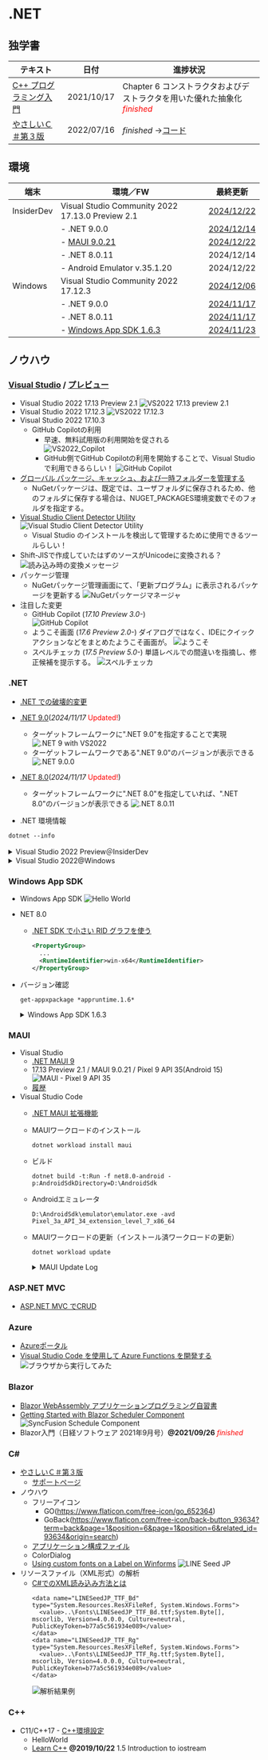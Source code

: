 # .NET

##  独学書

  |テキスト                                                      |日付      |進捗状況
  |-------------------------------------------------------------|----------|---
  |[C++ プログラミング入門](http://examples.oreilly.com/core/)     |2021/10/17|Chapter 6 コンストラクタおよびデストラクタを用いた優れた抽象化<span style="color: red;">*finished*</span>
  |[やさしいＣ＃第３版](https://isbn2.sbcr.jp/03922/)              |2022/07/16|*finished* ->[コード](https://github.com/Tatsukiyoshi/Weekend_Programming/tree/main/net/C%23/YCSSample)

##  環境
  |端末       |環境／FW                                          |最終更新
  |-----------|-------------------------------------------------|----------
  |InsiderDev |Visual Studio Community 2022 17.13.0 Preview 2.1 |[2024/12/22](https://learn.microsoft.com/en-us/visualstudio/releases/2022/release-notes-preview)
  |           |- .NET 9.0.0                                     |[2024/12/14](https://dotnet.microsoft.com/en-us/download/dotnet/9.0?hl=ja-JP)
  |           |  - [MAUI 9.0.21](#maui)                         |[2024/12/22](https://github.com/dotnet/maui)
  |           |- .NET 8.0.11                                    |2024/12/14
  |           |- Android Emulator v.35.1.20                     |2024/12/22
  |Windows    |Visual Studio Community 2022 17.12.3             |[2024/12/06](https://learn.microsoft.com/en-us/visualstudio/releases/2022/release-notes)
  |           |- .NET 9.0.0                                     |[2024/11/17](https://dotnet.microsoft.com/ja-jp/download/dotnet)
  |           |- .NET 8.0.11                                    |[2024/11/17](https://dotnet.microsoft.com/ja-jp/download/dotnet)
  |           |- [Windows App SDK 1.6.3](#windows-app-sdk)      |[2024/11/23](https://learn.microsoft.com/ja-jp/windows/apps/windows-app-sdk/downloads)

##  ノウハウ
### [Visual Studio](https://visualstudio.microsoft.com/ja/vs/) / [プレビュー](https://visualstudio.microsoft.com/ja/vs/preview/)
  - Visual Studio 2022 17.13 Preview 2.1
    ![VS2022 17.13 preview 2.1](../images/VisualStudio/20241222_Update_VS2022_17.13_Preview2.1.png)
  - Visual Studio 2022 17.12.3
    ![VS2022 17.12.3](../images/VisualStudio/20241206_Update_VS2022_17.12.3.png)
  - Visual Studio 2022 17.10.3
    - GitHub Copilotの利用
      - 早速、無料試用版の利用開始を促される <BR />
        ![VS2022_Copilot](../images/VisualStudio/20240704_GitHub_Copilot.png)
      - GitHub側でGitHub Copilotの利用を開始することで、Visual Studioで利用できるらしい！
        ![GitHub Copilot](../images/VisualStudio/20240704_GitHub_Copilot_Setting.png)
  - [グローバル パッケージ、キャッシュ、および一時フォルダーを管理する](https://learn.microsoft.com/ja-jp/nuget/consume-packages/managing-the-global-packages-and-cache-folders)
    - NuGetパッケージは、既定では、ユーザフォルダに保存されるため、他のフォルダに保存する場合は、NUGET_PACKAGES環境変数でそのフォルダを指定する。
  - [Visual Studio Client Detector Utility](https://learn.microsoft.com/ja-jp/visualstudio/install/tools-for-managing-visual-studio-instances?view=vs-2022)
    ![Visual Studio Client Detector Utility](../images/VisualStudio/20231006_VisualStudio_ClientDetectorUtility.png)
    -  Visual Studio のインストールを検出して管理するために使用できるツールらしい！
  - Shift-JISで作成していたはずのソースがUnicodeに変換される？
    ![読み込み時の変換メッセージ](../images/VisualStudio/20240403_Csharp_convert_unicode.png)
  - パッケージ管理
    - NuGetパッケージ管理画面にて、「更新プログラム」に表示されるパッケージを更新する
    ![NuGetパッケージマネージャ](../images/VisualStudio/20240407_Update_NuGet_Package.png)
  - 注目した変更
    - GitHub Copilot (*17.10 Preview 3.0-*) <BR/>
      ![GitHub Copilot](../images/VisualStudio/20240412_GitHub_Copilot.png)    
    - ようこそ画面 (*17.6 Preview 2.0-*)
      ダイアログではなく、IDEにクイックアクションなどをまとめたようこそ画面が。
      ![ようこそ](../images/VisualStudio/20230317_VS2022_17.6_Preview2.0_welcome.png)
    - スペルチェッカ (*17.5 Preview 5.0-*)
      単語レベルでの間違いを指摘し、修正候補を提示する。
      ![スペルチェッカ](../images/VisualStudio/20230121_SpellChecker.png)
### .NET
  - [.NET での破壊的変更](https://learn.microsoft.com/ja-jp/dotnet/core/compatibility/breaking-changes)
  - [.NET 9.0](https://dotnet.microsoft.com/en-us/download/dotnet/9.0?hl=ja-JP)(*2024/11/17* <span style="color: red;">Updated!</span>)
    - ターゲットフレームワークに".NET 9.0"を指定することで実現
      ![.NET 9 with VS2022](../images/VisualStudio/20240314_VS2022_dotnet9.png)
    - ターゲットフレームワークである".NET 9.0"のバージョンが表示できる
      ![.NET 9.0.0](../images/VisualStudio/20241117_dotnet9.png)
  - [.NET 8.0](https://dotnet.microsoft.com/ja-jp/download/dotnet/8.0)(*2024/11/17* <span style="color: red;">Updated!</span>)
    - ターゲットフレームワークに".NET 8.0"を指定していれば、".NET 8.0"のバージョンが表示できる
      ![.NET 8.0.11](../images/VisualStudio/20241117_dotnet8.0.11.png)

  - .NET 環境情報
  ```
  dotnet --info
  ```
  <details>
  <summary>Visual Studio 2022 Preview＠InsiderDev</summary>

  ```
  .NET SDK:
  Version:           9.0.200-preview.0.24575.35
  Commit:            81b5f040be
  Workload version:  9.0.200-manifests.054dcb45
  MSBuild version:   17.13.0-preview-24569-04+8f6b8ad0a

  ランタイム環境:
  OS Name:     Windows
  OS Version:  10.0.26120
  OS Platform: Windows
  RID:         win-x64
  Base Path:   C:\Program Files\dotnet\sdk\9.0.200-preview.0.24575.35\

  インストール済みの .NET ワークロード:
  [ios]
    インストール ソース: VS 17.13.35617.110
    マニフェストのバージョン:    18.1.9163/9.0.100
    マニフェスト パス:       C:\Program Files\dotnet\sdk-manifests\9.0.100\microsoft.net.sdk.ios\18.1.9163\WorkloadManifest.json
    インストールの種類:              Msi

  [android]
    インストール ソース: VS 17.13.35617.110
    マニフェストのバージョン:    35.0.24/9.0.100
    マニフェスト パス:       C:\Program Files\dotnet\sdk-manifests\9.0.100\microsoft.net.sdk.android\35.0.24\WorkloadManifest.json
    インストールの種類:              Msi

  [maui-windows]
    インストール ソース: VS 17.13.35617.110
    マニフェストのバージョン:    9.0.0/9.0.100
    マニフェスト パス:       C:\Program Files\dotnet\sdk-manifests\9.0.100\microsoft.net.sdk.maui\9.0.0\WorkloadManifest.json
    インストールの種類:              Msi

  [maccatalyst]
    インストール ソース: VS 17.13.35617.110
    マニフェストのバージョン:    18.1.9163/9.0.100
    マニフェスト パス:       C:\Program Files\dotnet\sdk-manifests\9.0.100\microsoft.net.sdk.maccatalyst\18.1.9163\WorkloadManifest.json
    インストールの種類:              Msi

  新しいマニフェストをインストールするときに loose manifests を使用するように構成されています。

  Host:
    Version:      9.0.0
    Architecture: x64
    Commit:       9d5a6a9aa4

  .NET SDKs installed:
    9.0.200-preview.0.24575.35 [C:\Program Files\dotnet\sdk]

  .NET runtimes installed:
    Microsoft.AspNetCore.App 8.0.11 [C:\Program Files\dotnet\shared\Microsoft.AspNetCore.App]
    Microsoft.AspNetCore.App 9.0.0 [C:\Program Files\dotnet\shared\Microsoft.AspNetCore.App]
    Microsoft.NETCore.App 8.0.11 [C:\Program Files\dotnet\shared\Microsoft.NETCore.App]
    Microsoft.NETCore.App 9.0.0 [C:\Program Files\dotnet\shared\Microsoft.NETCore.App]
    Microsoft.WindowsDesktop.App 8.0.11 [C:\Program Files\dotnet\shared\Microsoft.WindowsDesktop.App]
    Microsoft.WindowsDesktop.App 9.0.0 [C:\Program Files\dotnet\shared\Microsoft.WindowsDesktop.App]

  Other architectures found:
    x86   [C:\Program Files (x86)\dotnet]
      registered at [HKLM\SOFTWARE\dotnet\Setup\InstalledVersions\x86\InstallLocation]

  Environment variables:
    Not set

  global.json file:
    Not found

  Learn more:
    https://aka.ms/dotnet/info

  Download .NET:
    https://aka.ms/dotnet/download
  ```
  </details>
  <details>
  <summary>Visual Studio 2022@Windows</summary>

  ```
  .NET SDK:
  Version:           9.0.101
  Commit:            eedb237549
  Workload version:  9.0.100-manifests.4a280210
  MSBuild version:   17.12.12+1cce77968

  ランタイム環境:
  OS Name:     Windows
  OS Version:  10.0.26100
  OS Platform: Windows
  RID:         win-x64
  Base Path:   C:\Program Files\dotnet\sdk\9.0.101\

  インストール済みの .NET ワークロード:
  [maccatalyst]
    インストール ソース: VS 17.12.35527.113
    マニフェストのバージョン:    18.1.9163/9.0.100
    マニフェスト パス:       C:\Program Files\dotnet\sdk-manifests\9.0.100\microsoft.net.sdk.maccatalyst\18.1.9163\WorkloadManifest.json
    インストールの種類:              Msi

  [android]
    インストール ソース: VS 17.12.35527.113
    マニフェストのバージョン:    35.0.7/9.0.100
    マニフェスト パス:       C:\Program Files\dotnet\sdk-manifests\9.0.100\microsoft.net.sdk.android\35.0.7\WorkloadManifest.json
    インストールの種類:              Msi

  [maui-windows]
    インストール ソース: VS 17.12.35527.113
    マニフェストのバージョン:    9.0.0/9.0.100
    マニフェスト パス:       C:\Program Files\dotnet\sdk-manifests\9.0.100\microsoft.net.sdk.maui\9.0.0\WorkloadManifest.json
    インストールの種類:              Msi

  [ios]
    インストール ソース: VS 17.12.35527.113
    マニフェストのバージョン:    18.1.9163/9.0.100
    マニフェスト パス:       C:\Program Files\dotnet\sdk-manifests\9.0.100\microsoft.net.sdk.ios\18.1.9163\WorkloadManifest.json
    インストールの種類:              Msi

  新しいマニフェストをインストールするときに loose manifests を使用するように構成されています。

  Host:
    Version:      9.0.0
    Architecture: x64
    Commit:       9d5a6a9aa4

  .NET SDKs installed:
    6.0.428 [C:\Program Files\dotnet\sdk]
    9.0.101 [C:\Program Files\dotnet\sdk]

  .NET runtimes installed:
    Microsoft.AspNetCore.App 6.0.36 [C:\Program Files\dotnet\shared\Microsoft.AspNetCore.App]
    Microsoft.AspNetCore.App 8.0.11 [C:\Program Files\dotnet\shared\Microsoft.AspNetCore.App]
    Microsoft.AspNetCore.App 9.0.0 [C:\Program Files\dotnet\shared\Microsoft.AspNetCore.App]
    Microsoft.NETCore.App 6.0.36 [C:\Program Files\dotnet\shared\Microsoft.NETCore.App]
    Microsoft.NETCore.App 8.0.11 [C:\Program Files\dotnet\shared\Microsoft.NETCore.App]
    Microsoft.NETCore.App 9.0.0 [C:\Program Files\dotnet\shared\Microsoft.NETCore.App]
    Microsoft.WindowsDesktop.App 6.0.36 [C:\Program Files\dotnet\shared\Microsoft.WindowsDesktop.App]
    Microsoft.WindowsDesktop.App 8.0.11 [C:\Program Files\dotnet\shared\Microsoft.WindowsDesktop.App]
    Microsoft.WindowsDesktop.App 9.0.0 [C:\Program Files\dotnet\shared\Microsoft.WindowsDesktop.App]

  Other architectures found:
    x86   [C:\Program Files (x86)\dotnet]
      registered at [HKLM\SOFTWARE\dotnet\Setup\InstalledVersions\x86\InstallLocation]

  Environment variables:
    Not set

  global.json file:
    Not found

  Learn more:
    https://aka.ms/dotnet/info

  Download .NET:
    https://aka.ms/dotnet/download
  ```
  </details>

### Windows App SDK
  - Windows App SDK
    ![Hello World](../images/VisualStudio/20241011_VS2022_17.11.5_AppSDK1.6.1.png)
  - NET 8.0
    - [.NET SDK で小さい RID グラフを使う](https://learn.microsoft.com/ja-jp/dotnet/core/compatibility/sdk/8.0/rid-graph)
      ```xml
      <PropertyGroup>
        ...
        <RuntimeIdentifier>win-x64</RuntimeIdentifier>
      </PropertyGroup>
      ```
  - バージョン確認
    ```
    get-appxpackage *appruntime.1.6*
    ```
    <details>
    <summary>Windows App SDK 1.6.3</summary>

    ```
    Name              : Microsoft.WindowsAppRuntime.1.6
    Publisher         : CN=Microsoft Corporation, O=Microsoft Corporation, L=Redmond, S=Washington, C=US
    Architecture      : X86
    ResourceId        :
    Version           : 6000.318.2304.0
    PackageFullName   : Microsoft.WindowsAppRuntime.1.6_6000.318.2304.0_x86__8wekyb3d8bbwe
    InstallLocation   : C:\Program Files\WindowsApps\Microsoft.WindowsAppRuntime.1.6_6000.318.2304.0_x86__8wekyb3d8bbwe
    IsFramework       : True
    PackageFamilyName : Microsoft.WindowsAppRuntime.1.6_8wekyb3d8bbwe
    PublisherId       : 8wekyb3d8bbwe
    IsResourcePackage : False
    IsBundle          : False
    IsDevelopmentMode : False
    NonRemovable      : False
    IsPartiallyStaged : False
    SignatureKind     : Store
    Status            : Ok

    Name              : Microsoft.WindowsAppRuntime.1.6
    Publisher         : CN=Microsoft Corporation, O=Microsoft Corporation, L=Redmond, S=Washington, C=US
    Architecture      : X64
    ResourceId        :
    Version           : 6000.318.2304.0
    PackageFullName   : Microsoft.WindowsAppRuntime.1.6_6000.318.2304.0_x64__8wekyb3d8bbwe
    InstallLocation   : C:\Program Files\WindowsApps\Microsoft.WindowsAppRuntime.1.6_6000.318.2304.0_x64__8wekyb3d8bbwe
    IsFramework       : True
    PackageFamilyName : Microsoft.WindowsAppRuntime.1.6_8wekyb3d8bbwe
    PublisherId       : 8wekyb3d8bbwe
    IsResourcePackage : False
    IsBundle          : False
    IsDevelopmentMode : False
    NonRemovable      : False
    IsPartiallyStaged : False
    SignatureKind     : Store
    Status            : Ok
    ```
    </details>

### MAUI
  - Visual Studio
    - [.NET MAUI 9](https://learn.microsoft.com/en-us/dotnet/maui/whats-new/dotnet-9?view=net-maui-8.0)
    - 17.13 Preview 2.1 / MAUI 9.0.21 / Pixel 9 API 35(Android 15)
      ![MAUI - Pixel 9 API 35](../images/VisualStudio/20241222_VS2022_17.13_Preview2.1_MAUI9.0.21_Android15.png)
    - [履歴](../history/VisualStudio.md)      
  - Visual Studio Code
    - [.NET MAUI 拡張機能](https://marketplace.visualstudio.com/items?itemName=ms-dotnettools.dotnet-maui)
    - MAUIワークロードのインストール
      ```
      dotnet workload install maui
      ```
    - ビルド
      ```
      dotnet build -t:Run -f net8.0-android -p:AndroidSdkDirectory=D:\AndroidSdk
      ```
    - Androidエミュレータ
      ```
      D:\AndroidSdk\emulator\emulator.exe -avd Pixel_3a_API_34_extension_level_7_x86_64
      ```
    - MAUIワークロードの更新（インストール済ワークロードの更新）
      ```
      dotnet workload update
      ```
      <details>
      <summary>MAUI Update Log</summary>

      ```
      広告マニフェスト microsoft.net.workload.emscripten.net6 を更新しました。
      広告マニフェスト microsoft.net.sdk.tvos を更新しました。
      広告マニフェスト microsoft.net.workload.mono.toolchain.net8 を更新しました。
      広告マニフェスト microsoft.net.sdk.maui を更新しました。
      広告マニフェスト microsoft.net.workload.emscripten.net7 を更新しました。
      広告マニフェスト microsoft.net.workload.emscripten.net8 を更新しました。
      広告マニフェスト microsoft.net.sdk.ios を更新しました。
      広告マニフェスト microsoft.net.sdk.maccatalyst を更新しました。
      広告マニフェスト microsoft.net.workload.emscripten.current を更新しました。
      広告マニフェスト microsoft.net.sdk.android を更新しました。
      広告マニフェスト microsoft.net.workload.mono.toolchain.current を更新しました。
      広告マニフェスト microsoft.net.workload.mono.toolchain.net7 を更新しました。
      広告マニフェスト microsoft.net.workload.mono.toolchain.net6 を更新しました。
      広告マニフェスト microsoft.net.sdk.macos を更新しました。
      広告マニフェスト microsoft.net.sdk.aspire を更新しました。
      Downloading microsoft.net.sdk.android.manifest-9.0.100-rc.2.msi.x64 (35.0.0-rc.2.152)
      microsoft.net.sdk.android.manifest-9.0.100-rc.2.msi.x64 をインストールしています ..... Done
      Downloading microsoft.net.sdk.ios.manifest-9.0.100-rc.2.msi.x64 (18.0.9600-net9-rc2)
      microsoft.net.sdk.ios.manifest-9.0.100-rc.2.msi.x64 をインストールしています .... Done
      Downloading microsoft.net.sdk.maccatalyst.manifest-9.0.100-rc.2.msi.x64 (18.0.9600-net9-rc2)
      microsoft.net.sdk.maccatalyst.manifest-9.0.100-rc.2.msi.x64 をインストールしています .... Done
      Downloading microsoft.net.sdk.macos.manifest-9.0.100-rc.2.msi.x64 (15.0.9600-net9-rc2)
      microsoft.net.sdk.macos.manifest-9.0.100-rc.2.msi.x64 をインストールしています ..... Done
      Downloading microsoft.net.sdk.maui.manifest-9.0.100-rc.2.msi.x64 (9.0.0-rc.2.24503.2)
      microsoft.net.sdk.maui.manifest-9.0.100-rc.2.msi.x64 をインストールしています .... Done
      Downloading microsoft.net.sdk.tvos.manifest-9.0.100-rc.2.msi.x64 (18.0.9600-net9-rc2)
      microsoft.net.sdk.tvos.manifest-9.0.100-rc.2.msi.x64 をインストールしています .... Done
      Downloading microsoft.net.sdk.aspire.manifest-8.0.100.msi.x64 (8.2.1)
      microsoft.net.sdk.aspire.manifest-8.0.100.msi.x64 をインストールしています .... Done
      この機能バンドにはワークロードがインストールされていません。以前の SDK バージョンでインストールしたワークロードを更新す るには、--from-previous-sdk オプションを含めます。
      Visual Studio ワークロードのインストール レコードを書き込み中: 'maui-windows, maccatalyst, ios, android'
      Downloading Microsoft.Maui.Graphics.Win2D.WinUI.Desktop.Msi.x64 (9.0.0-rc.2.24503.2)
      Microsoft.Maui.Graphics.Win2D.WinUI.Desktop.Msi.x64 をインストールしています .... Done
      Downloading Microsoft.AspNetCore.Components.WebView.Maui.Msi.x64 (9.0.0-rc.2.24503.2)
      Microsoft.AspNetCore.Components.WebView.Maui.Msi.x64 をインストールしています .... Done
      Downloading Microsoft.Maui.Sdk.Msi.x64 (9.0.0-rc.2.24503.2)
      Microsoft.Maui.Sdk.Msi.x64 をインストールしています ..... Done
      Downloading Microsoft.Maui.Sdk.Msi.x64 (8.0.82)
      Downloading Microsoft.Maui.Graphics.Msi.x64 (9.0.0-rc.2.24503.2)
      Microsoft.Maui.Graphics.Msi.x64 をインストールしています ..... Done
      Downloading Microsoft.Maui.Resizetizer.Msi.x64 (9.0.0-rc.2.24503.2)
      Microsoft.Maui.Resizetizer.Msi.x64 をインストールしています ..... Done
      Downloading Microsoft.Maui.Templates.net9.Msi.x64 (9.0.0-rc.2.24503.2)
      Microsoft.Maui.Templates.net9.Msi.x64 をインストールしています .... Done
      Downloading Microsoft.Maui.Templates.net8.Msi.x64 (8.0.82)
      Downloading Microsoft.Maui.Core.Msi.x64 (9.0.0-rc.2.24503.2)
      Microsoft.Maui.Core.Msi.x64 をインストールしています ..... Done
      Downloading Microsoft.Maui.Controls.Msi.x64 (9.0.0-rc.2.24503.2)
      Microsoft.Maui.Controls.Msi.x64 をインストールしています .... Done
      Downloading Microsoft.Maui.Controls.Build.Tasks.Msi.x64 (9.0.0-rc.2.24503.2)
      Microsoft.Maui.Controls.Build.Tasks.Msi.x64 をインストールしています ..... Done
      Downloading Microsoft.Maui.Controls.Core.Msi.x64 (9.0.0-rc.2.24503.2)
      Microsoft.Maui.Controls.Core.Msi.x64 をインストールしています ..... Done
      Downloading Microsoft.Maui.Controls.Xaml.Msi.x64 (9.0.0-rc.2.24503.2)
      Microsoft.Maui.Controls.Xaml.Msi.x64 をインストールしています ..... Done
      Downloading Microsoft.Maui.Controls.Compatibility.Msi.x64 (9.0.0-rc.2.24503.2)
      Microsoft.Maui.Controls.Compatibility.Msi.x64 をインストールしています ..... Done
      Downloading Microsoft.Maui.Essentials.Msi.x64 (9.0.0-rc.2.24503.2)
      Microsoft.Maui.Essentials.Msi.x64 をインストールしています ..... Done
      Downloading Microsoft.MacCatalyst.Sdk.net9.0_18.0.Msi.x64 (18.0.9600-net9-rc2)
      Microsoft.MacCatalyst.Sdk.net9.0_18.0.Msi.x64 をインストールしています ...... Done
      Downloading Microsoft.MacCatalyst.Sdk.net8.0_17.0.Msi.x64 (17.0.8523)
      Downloading Microsoft.MacCatalyst.Sdk.net8.0_18.0.Msi.x64 (18.0.8303)
      Microsoft.MacCatalyst.Sdk.net8.0_18.0.Msi.x64 をインストールしています ..... Done
      Downloading Microsoft.MacCatalyst.Ref.net9.0_18.0.Msi.x64 (18.0.9600-net9-rc2)
      Microsoft.MacCatalyst.Ref.net9.0_18.0.Msi.x64 をインストールしています ..... Done
      Downloading Microsoft.MacCatalyst.Runtime.maccatalyst-x64.net9.0_18.0.Msi.x64 (18.0.9600-net9-rc2)
      Microsoft.MacCatalyst.Runtime.maccatalyst-x64.net9.0_18.0.Msi.x64 をインストールしています ...... Done
      Downloading Microsoft.MacCatalyst.Runtime.maccatalyst-arm64.net9.0_18.0.Msi.x64 (18.0.9600-net9-rc2)
      Microsoft.MacCatalyst.Runtime.maccatalyst-arm64.net9.0_18.0.Msi.x64 をインストールしています ...... Done
      Downloading Microsoft.MacCatalyst.Templates.Msi.x64 (18.0.9600-net9-rc2)
      Microsoft.MacCatalyst.Templates.Msi.x64 をインストールしています .... Done
      Downloading Microsoft.NETCore.App.Runtime.Mono.maccatalyst-arm64.Msi.x64 (9.0.0-rc.2.24473.5)
      Microsoft.NETCore.App.Runtime.Mono.maccatalyst-arm64.Msi.x64 をインストールしています ........ Done
      Downloading Microsoft.NETCore.App.Runtime.Mono.maccatalyst-x64.Msi.x64 (9.0.0-rc.2.24473.5)
      Microsoft.NETCore.App.Runtime.Mono.maccatalyst-x64.Msi.x64 をインストールしています ........ Done
      Downloading Microsoft.NET.Runtime.MonoAOTCompiler.Task.Msi.x64 (9.0.0-rc.2.24473.5)
      Microsoft.NET.Runtime.MonoAOTCompiler.Task.Msi.x64 をインストールしています ..... Done
      Downloading Microsoft.NET.Runtime.MonoTargets.Sdk.Msi.x64 (9.0.0-rc.2.24473.5)
      Microsoft.NET.Runtime.MonoTargets.Sdk.Msi.x64 をインストールしています ..... Done
      Downloading Microsoft.NETCore.App.Runtime.Mono.maccatalyst-arm64.Msi.x64 (8.0.10)
      Microsoft.NETCore.App.Runtime.Mono.maccatalyst-arm64.Msi.x64 をインストールしています ......... Done
      Downloading Microsoft.NETCore.App.Runtime.Mono.maccatalyst-x64.Msi.x64 (8.0.10)
      Microsoft.NETCore.App.Runtime.Mono.maccatalyst-x64.Msi.x64 をインストールしています ......... Done
      Downloading Microsoft.NET.Runtime.MonoAOTCompiler.Task.Msi.x64 (8.0.10)
      Microsoft.NET.Runtime.MonoAOTCompiler.Task.Msi.x64 をインストールしています ..... Done
      Downloading Microsoft.NET.Runtime.MonoTargets.Sdk.Msi.x64 (8.0.10)
      Microsoft.NET.Runtime.MonoTargets.Sdk.Msi.x64 をインストールしています ..... Done
      Downloading Microsoft.iOS.Sdk.net9.0_18.0.Msi.x64 (18.0.9600-net9-rc2)
      Microsoft.iOS.Sdk.net9.0_18.0.Msi.x64 をインストールしています ....... Done
      Downloading Microsoft.iOS.Sdk.net8.0_17.0.Msi.x64 (17.0.8523)
      Downloading Microsoft.iOS.Sdk.net8.0_18.0.Msi.x64 (18.0.8303)
      Microsoft.iOS.Sdk.net8.0_18.0.Msi.x64 をインストールしています ....... Done
      Downloading Microsoft.iOS.Windows.Sdk.net9.0_18.0.Msi.x64 (18.0.9600-net9-rc2)
      Microsoft.iOS.Windows.Sdk.net9.0_18.0.Msi.x64 をインストールしています ....... Done
      Downloading Microsoft.iOS.Windows.Sdk.net8.0_17.0.Msi.x64 (17.0.8523)
      Downloading Microsoft.iOS.Windows.Sdk.net8.0_18.0.Msi.x64 (18.0.8303)
      Microsoft.iOS.Windows.Sdk.net8.0_18.0.Msi.x64 をインストールしています ........ Done
      Downloading Microsoft.iOS.Ref.net9.0_18.0.Msi.x64 (18.0.9600-net9-rc2)
      Microsoft.iOS.Ref.net9.0_18.0.Msi.x64 をインストールしています ..... Done
      Downloading Microsoft.iOS.Runtime.ios-arm64.net9.0_18.0.Msi.x64 (18.0.9600-net9-rc2)
      Microsoft.iOS.Runtime.ios-arm64.net9.0_18.0.Msi.x64 をインストールしています ...... Done
      Downloading Microsoft.iOS.Runtime.iossimulator-x64.net9.0_18.0.Msi.x64 (18.0.9600-net9-rc2)
      Microsoft.iOS.Runtime.iossimulator-x64.net9.0_18.0.Msi.x64 をインストールしています ...... Done
      Downloading Microsoft.iOS.Runtime.iossimulator-arm64.net9.0_18.0.Msi.x64 (18.0.9600-net9-rc2)
      Microsoft.iOS.Runtime.iossimulator-arm64.net9.0_18.0.Msi.x64 をインストールしています ...... Done
      Downloading Microsoft.iOS.Templates.Msi.x64 (18.0.9600-net9-rc2)
      Microsoft.iOS.Templates.Msi.x64 をインストールしています .... Done
      Downloading Microsoft.NETCore.App.Runtime.Mono.ios-arm64.Msi.x64 (9.0.0-rc.2.24473.5)
      Microsoft.NETCore.App.Runtime.Mono.ios-arm64.Msi.x64 をインストールしています ........ Done
      Downloading Microsoft.NETCore.App.Runtime.Mono.iossimulator-arm64.Msi.x64 (9.0.0-rc.2.24473.5)
      Microsoft.NETCore.App.Runtime.Mono.iossimulator-arm64.Msi.x64 をインストールしています ........ Done
      Downloading Microsoft.NETCore.App.Runtime.Mono.iossimulator-x64.Msi.x64 (9.0.0-rc.2.24473.5)
      Microsoft.NETCore.App.Runtime.Mono.iossimulator-x64.Msi.x64 をインストールしています ........ Done
      Downloading Microsoft.NETCore.App.Runtime.Mono.ios-arm64.Msi.x64 (8.0.10)
      Microsoft.NETCore.App.Runtime.Mono.ios-arm64.Msi.x64 をインストールしています ......... Done
      Downloading Microsoft.NETCore.App.Runtime.Mono.iossimulator-arm64.Msi.x64 (8.0.10)
      Microsoft.NETCore.App.Runtime.Mono.iossimulator-arm64.Msi.x64 をインストールしています ......... Done
      Downloading Microsoft.NETCore.App.Runtime.Mono.iossimulator-x64.Msi.x64 (8.0.10)
      Microsoft.NETCore.App.Runtime.Mono.iossimulator-x64.Msi.x64 をインストールしています ......... Done
      Downloading Microsoft.Android.Sdk.Windows.Msi.x64 (35.0.0-rc.2.152)
      Microsoft.Android.Sdk.Windows.Msi.x64 をインストールしています ............ Done
      Downloading Microsoft.Android.Sdk.Windows.Msi.x64 (34.0.143)
      Microsoft.Android.Sdk.Windows.Msi.x64 をインストールしています ............ Done
      Downloading Microsoft.Android.Ref.35.Msi.x64 (35.0.0-rc.2.152)
      Microsoft.Android.Ref.35.Msi.x64 をインストールしています ...... Done
      Downloading Microsoft.Android.Runtime.35.android-arm.Msi.x64 (35.0.0-rc.2.152)
      Microsoft.Android.Runtime.35.android-arm.Msi.x64 をインストールしています ...... Done
      Downloading Microsoft.Android.Runtime.35.android-arm64.Msi.x64 (35.0.0-rc.2.152)
      Microsoft.Android.Runtime.35.android-arm64.Msi.x64 をインストールしています ...... Done
      Downloading Microsoft.Android.Runtime.35.android-x86.Msi.x64 (35.0.0-rc.2.152)
      Microsoft.Android.Runtime.35.android-x86.Msi.x64 をインストールしています ...... Done
      Downloading Microsoft.Android.Runtime.35.android-x64.Msi.x64 (35.0.0-rc.2.152)
      Microsoft.Android.Runtime.35.android-x64.Msi.x64 をインストールしています ...... Done
      Downloading Microsoft.Android.Templates.Msi.x64 (35.0.0-rc.2.152)
      Microsoft.Android.Templates.Msi.x64 をインストールしています ..... Done
      Downloading Microsoft.NETCore.App.Runtime.Mono.android-arm.Msi.x64 (8.0.10)
      Microsoft.NETCore.App.Runtime.Mono.android-arm.Msi.x64 をインストールしています ........ Done
      Downloading Microsoft.NETCore.App.Runtime.Mono.android-arm64.Msi.x64 (8.0.10)
      Microsoft.NETCore.App.Runtime.Mono.android-arm64.Msi.x64 をインストールしています ......... Done
      Downloading Microsoft.NETCore.App.Runtime.Mono.android-x64.Msi.x64 (8.0.10)
      Microsoft.NETCore.App.Runtime.Mono.android-x64.Msi.x64 をインストールしています ......... Done
      Downloading Microsoft.NETCore.App.Runtime.Mono.android-x86.Msi.x64 (8.0.10)
      Microsoft.NETCore.App.Runtime.Mono.android-x86.Msi.x64 をインストールしています ........ Done
      Downloading Microsoft.NETCore.App.Runtime.AOT.win-x64.Cross.android-x86.Msi.x64 (8.0.10)
      Microsoft.NETCore.App.Runtime.AOT.win-x64.Cross.android-x86.Msi.x64 をインストールしています ...... Done
      Downloading Microsoft.NETCore.App.Runtime.AOT.win-x64.Cross.android-x64.Msi.x64 (8.0.10)
      Microsoft.NETCore.App.Runtime.AOT.win-x64.Cross.android-x64.Msi.x64 をインストールしています ...... Done
      Downloading Microsoft.NETCore.App.Runtime.AOT.win-x64.Cross.android-arm.Msi.x64 (8.0.10)
      Microsoft.NETCore.App.Runtime.AOT.win-x64.Cross.android-arm.Msi.x64 をインストールしています ...... Done
      Downloading Microsoft.NETCore.App.Runtime.AOT.win-x64.Cross.android-arm64.Msi.x64 (8.0.10)
      Microsoft.NETCore.App.Runtime.AOT.win-x64.Cross.android-arm64.Msi.x64 をインストールしています ...... Done
      Downloading Microsoft.NETCore.App.Runtime.Mono.android-arm.Msi.x64 (9.0.0-rc.2.24473.5)
      Microsoft.NETCore.App.Runtime.Mono.android-arm.Msi.x64 をインストールしています ........ Done
      Downloading Microsoft.NETCore.App.Runtime.Mono.android-arm64.Msi.x64 (9.0.0-rc.2.24473.5)
      Microsoft.NETCore.App.Runtime.Mono.android-arm64.Msi.x64 をインストールしています ........ Done
      Downloading Microsoft.NETCore.App.Runtime.Mono.android-x64.Msi.x64 (9.0.0-rc.2.24473.5)
      Microsoft.NETCore.App.Runtime.Mono.android-x64.Msi.x64 をインストールしています ........ Done
      Downloading Microsoft.NETCore.App.Runtime.Mono.android-x86.Msi.x64 (9.0.0-rc.2.24473.5)
      Microsoft.NETCore.App.Runtime.Mono.android-x86.Msi.x64 をインストールしています ........ Done
      Downloading Microsoft.NETCore.App.Runtime.AOT.win-x64.Cross.android-x86.Msi.x64 (9.0.0-rc.2.24473.5)
      Microsoft.NETCore.App.Runtime.AOT.win-x64.Cross.android-x86.Msi.x64 をインストールしています ...... Done
      Downloading Microsoft.NETCore.App.Runtime.AOT.win-x64.Cross.android-x64.Msi.x64 (9.0.0-rc.2.24473.5)
      Microsoft.NETCore.App.Runtime.AOT.win-x64.Cross.android-x64.Msi.x64 をインストールしています ...... Done
      Downloading Microsoft.NETCore.App.Runtime.AOT.win-x64.Cross.android-arm.Msi.x64 (9.0.0-rc.2.24473.5)
      Microsoft.NETCore.App.Runtime.AOT.win-x64.Cross.android-arm.Msi.x64 をインストールしています ...... Done
      Downloading Microsoft.NETCore.App.Runtime.AOT.win-x64.Cross.android-arm64.Msi.x64 (9.0.0-rc.2.24473.5)
      Microsoft.NETCore.App.Runtime.AOT.win-x64.Cross.android-arm64.Msi.x64 をインストールしています ...... Done

      ワークロード maui-windows maccatalyst ios android が正常に更新されました。
      ```
      </details>
### ASP.NET MVC
  - [ASP.NET MVC でCRUD](https://qiita.com/zaburo/items/610bd34df3c819c67551)
### Azure
  - [Azureポータル](https://portal.azure.com/#home)
  - [Visual Studio Code を使用して Azure Functions を開発する](https://learn.microsoft.com/ja-jp/azure/azure-functions/functions-develop-vs-code?tabs=csharp)
    ![ブラウザから実行してみた](../images/Azure/20230701_FunctionsTrial.png)
### Blazor
  - [Blazor WebAssembly アプリケーションプログラミング自習書](https://qiita.com/jsakamoto/items/244163860b4626c02ba0)
  - [Getting Started with Blazor Scheduler Component](https://blazor.syncfusion.com/documentation/scheduler/getting-started)
    ![SyncFusion Schedule Component](../images/Blazor/20230322_SyncFusionSchedulerInit.png)
  - Blazor入門（日経ソフトウェア 2021年9月号）**@2021/09/26** <span style="color: red;">*finished*</span>
### C#
  - [やさしいＣ＃第３版](https://isbn2.sbcr.jp/03922/)
    - [サポートページ](http://mana.on.coocan.jp/yasacs.html)
  - ノウハウ
    - フリーアイコン
      - GO(https://www.flaticon.com/free-icon/go_652364)
      - GoBack(https://www.flaticon.com/free-icon/back-button_93634?term=back&page=1&position=6&page=1&position=6&related_id=93634&origin=search)
    - [アプリケーション構成ファイル](https://www.fenet.jp/dotnet/column/language/9654/)
    - ColorDialog
    - [Using custom fonts on a Label on Winforms](https://stackoverflow.com/questions/1297264/using-custom-fonts-on-a-label-on-winforms)
      ![LINE Seed JP](../images/Windows/LINESeedJP.png)
  - リソースファイル（XML形式）の解析
    - [C#でのXML読み込み方法とは](https://www.fenet.jp/dotnet/column/language/8240/)
      ```
      <data name="LINESeedJP_TTF_Bd" type="System.Resources.ResXFileRef, System.Windows.Forms">
        <value>..\Fonts\LINESeedJP_TTF_Bd.ttf;System.Byte[], mscorlib, Version=4.0.0.0, Culture=neutral, PublicKeyToken=b77a5c561934e089</value>
      </data>
      <data name="LINESeedJP_TTF_Rg" type="System.Resources.ResXFileRef, System.Windows.Forms">
        <value>..\Fonts\LINESeedJP_TTF_Rg.ttf;System.Byte[], mscorlib, Version=4.0.0.0, Culture=neutral, PublicKeyToken=b77a5c561934e089</value>
      </data>
      ```
      ![解析結果例](../images/VisualStudio/20230326_Analyze_XML_Resources.png)
### C++
  - C11/C++17 - [C++環境設定](https://code.visualstudio.com/docs/cpp/config-msvc)
    - HelloWorld
    - [Learn C++](https://www.learncpp.com/) **@2019/10/22** 1.5 Introduction to iostream
